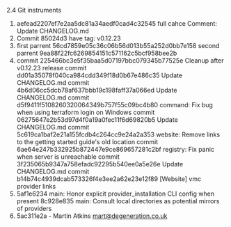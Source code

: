 2.4 Git instruments
1. aefead2207ef7e2aa5dc81a34aedf0cad4c32545 full cahce
Comment: Update CHANGELOG.md
2. Commit 85024d3 have tag: v0.12.23
3. first parrent 56cd7859e05c36c06b56d013b55a252d0bb7e158
    second parrent 9ea88f22fc6269854151c571162c5bcf958bee2b
4. commit 225466bc3e5f35baa5d07197bbc079345b77525e
        Cleanup after v0.12.23 release
   commit dd01a35078f040ca984cdd349f18d0b67e486c35
        Update CHANGELOG.md
   commit 4b6d06cc5dcb78af637bbb19c198faff37a066ed
        Update CHANGELOG.md
   commit d5f9411f5108260320064349b757f55c09bc4b80
         command: Fix bug when using terraform login on Windows
   commit 06275647e2b53d97d4f0a19a0fec11f6d69820b5
        Update CHANGELOG.md
   commit 5c619ca1baf2e21a155fcdb4c264cc9e24a2a353
        website: Remove links to the getting started guide's old location
   commit 6ae64e247b332925b872447e9ce869657281c2bf
        registry: Fix panic when server is unreachable
   commit 3f235065b9347a758efadc92295b540ee0a5e26e
        Update CHANGELOG.md
   commit b14b74c4939dcab573326f4e3ee2a62e23e12f89
        [Website] vmc provider links
5. 5af1e6234 main: Honor explicit provider_installation CLI config when present
   8c928e835 main: Consult local directories as potential mirrors of providers
6. 5ac311e2a - Martin Atkins mart@degeneration.co.uk
   
